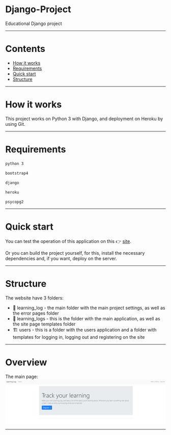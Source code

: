 # Django-Project
 Educational Django project
___

# Contents
- [How it works](#how-it-works)
- [Requirements](#requirements)
- [Quick start](#quick-start)
- [Structure](#structure)
___

# How it works
This project works on Python 3 with Django, and deployment on Heroku by using Git.
___

# Requirements
```
python 3
```
```
bootstrap4
```
```
django
```
```
heroku
```
```
psycopg2
```
___

# Quick start
You can test the operation of this application on this 👉 [site](https://learning-log-xmz.herokuapp.com/).

Or you can build the project yourself, for this, install the necessary dependencies and, if you want, deploy on the server.
___

# Structure

The website have 3 folders:

* 🎉 learning_log - the main folder with the main project settings, as well as the error pages folder
* 🎈 learning_logs - this is the folder with the main application, as well as the site page templates folder
* 🏗 users - this is a folder with the users application and a folder with templates for logging in, logging out and registering on the site
___

# Overview

The main page:
![Index](https://github.com/xmzboy/Django-Project/blob/main/readme_images/main_page.PNG)
___
